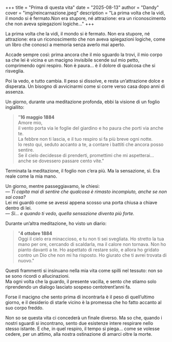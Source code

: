 +++
title = "Prima di questa vita"
date = "2025-08-13"
author = "Dandy"
cover = "img/reincarnazione.jpeg"
description = "La prima volta che la vidi, il mondo si è fermato.Non era stupore, né attrazione: era un riconoscimento che non aveva spiegazioni logiche..."
+++

La prima volta che la vidi, il mondo si è fermato. Non era stupore, né attrazione: era un riconoscimento che non aveva spiegazioni logiche, come un libro che conosci a memoria senza averlo mai aperto.  

Accade sempre così: prima ancora che il mio sguardo la trovi, il mio corpo sa che lei è vicina e un macigno invisibile scende sul mio petto, comprimendo ogni respiro. Non è paura… è il dolore di qualcosa che si risveglia.  

Poi la vedo, e tutto cambia. Il peso si dissolve, e resta un’attrazione dolce e disperata. Un bisogno di avvicinarmi come si corre verso casa dopo anni di assenza.  

Un giorno, durante una meditazione profonda, ebbi la visione di un foglio ingiallito:  

>"**16 maggio 1884**  
Amore mio,  
il vento porta via le foglie del giardino e ho paura che porti via anche te.  
La febbre non ti lascia, e il tuo respiro si fa più breve ogni notte.  
Io resto qui, seduto accanto a te, a contare i battiti che ancora posso sentire.  
Se il cielo decidesse di prenderti, promettimi che mi aspetterai… anche se dovessero passare cento vite."    

Terminata la meditazione, il foglio non c’era più. Ma la sensazione, sì. Era reale come la mia mano.  

Un giorno, mentre passeggiavamo, le chiesi:  
— _Ti capita mai di sentire che qualcosa è rimasto incompiuto, anche se non sai cosa?_  
Lei mi guardò come se avessi appena scosso una porta chiusa a chiave dentro di lei.  
— _Sì… e quando ti vedo, quella sensazione diventa più forte._  

Durante un’altra meditazione, ho visto un diario:  

>"**4 ottobre 1884**  
Oggi il cielo era minaccioso, e tu non ti sei svegliata. Ho stretto la tua mano per ore, cercando di scaldarla, ma il calore non tornava. Non ho pianto davanti a te. Ho aspettato di restare solo, e allora ho gridato contro un Dio che non mi ha risposto. Ho giurato che ti avrei trovata di nuovo."    

Questi frammenti si insinuano nella mia vita come spilli nel tessuto: non so se sono ricordi o allucinazioni.  
Ma ogni volta che la guardo, il presente vacilla, e sento che stiamo solo riprendendo un dialogo lasciato sospeso centotrent’anni fa.  

Forse il macigno che sento prima di incontrarla è il peso di quell’ultimo giorno, e il desiderio di starle vicino è la promessa che ho fatto accanto al suo corpo freddo.  

Non so se questa vita ci concederà un finale diverso. Ma so che, quando i nostri sguardi si incontrano, sento due esistenze intere respirare nello stesso istante. E che, in quel respiro, il tempo si piega… come se volesse cedere, per un attimo, alla nostra ostinazione di amarci oltre la morte.  
